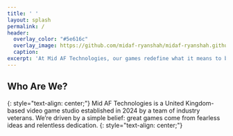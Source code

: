 ```yaml
---
title: ' '
layout: splash
permalink: /
header:
  overlay_color: "#5e616c"
  overlay_image: https://github.com/midaf-ryanshah/midaf-ryanshah.github.io/blob/master/assets/images/header_bg.png?raw=true
  caption:
excerpt: 'At Mid AF Technologies, our games redefine what it means to be bold, ambitious, and unapologetically original.<br /><br />That''s Mid AF.<br />'
---
```


## Who Are We?
{: style="text-align: center;"}
Mid AF Technologies is a United Kingdom-based video game studio established in 2024 by a team of industry veterans. We’re driven by a simple belief: great games come from fearless ideas and relentless dedication.
{: style="text-align: center;"}